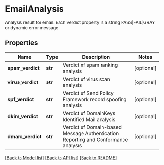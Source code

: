 # EmailAnalysis

Analysis result for email. Each verdict property is a string PASS|FAIL|GRAY or dynamic error message
## Properties
Name | Type | Description | Notes
------------ | ------------- | ------------- | -------------
**spam_verdict** | **str** | Verdict of spam ranking analysis | [optional] 
**virus_verdict** | **str** | Verdict of virus scan analysis | [optional] 
**spf_verdict** | **str** | Verdict of Send Policy Framework record spoofing analysis | [optional] 
**dkim_verdict** | **str** | Verdict of DomainKeys Identified Mail analysis | [optional] 
**dmarc_verdict** | **str** | Verdict of Domain-based Message Authentication Reporting and Conformance analysis | [optional] 

[[Back to Model list]](../README#documentation-for-models) [[Back to API list]](../README#documentation-for-api-endpoints) [[Back to README]](../README)


